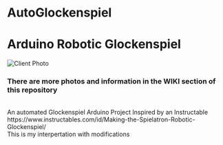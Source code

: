 # AutoGlockenspiel
# Arduino Robotic Glockenspiel
![Client Photo](https://github.com/bonnette/AutoGlockenspiel/blob/master/photos/dk_clock.jpg)
<br/>
### There are more photos and information in the WIKI section of this repository
<br/>
An automated Glockenspiel Arduino Project
Inspired by an Instructable
</br>
https://www.instructables.com/id/Making-the-Spielatron-Robotic-Glockenspiel/
</br>
This is my interpertation with modifications

